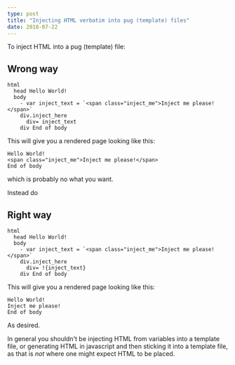 ```yaml
---
type: post
title: "Injecting HTML verbatim into pug (template) files"
date: 2018-07-22
---
```


To inject HTML into a pug (template) file:

## Wrong way

```
html
  head Hello World!
  body
    - var inject_text = `<span class="inject_me">Inject me please!</span>`
    div.inject_here
      div= inject_text
    div End of body
```

This will give you a rendered page looking like this:
```
Hello World!
<span class="inject_me">Inject me please!</span>
End of body
```
which is probably no what you want.

Instead do


## Right way

```
html
  head Hello World!
  body
    - var inject_text = `<span class="inject_me">Inject me please!</span>`
    div.inject_here
      div= !{inject_text}
    div End of body
```

This will give you a rendered page looking like this:
```
Hello World!
Inject me please!
End of body
```

As desired.

In general you shouldn't be injecting HTML from variables into a template file,
or generating HTML in javascript and then sticking it into a template file,
as that is _not_ where one might expect HTML to be placed.




